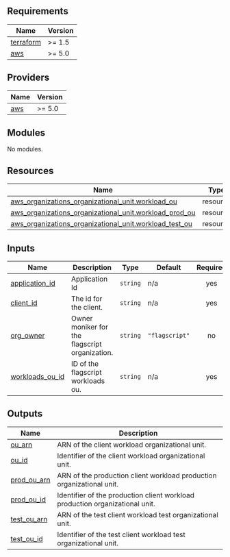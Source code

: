 <!-- BEGIN_TF_DOCS -->
## Requirements

| Name | Version |
|------|---------|
| <a name="requirement_terraform"></a> [terraform](#requirement\_terraform) | >= 1.5 |
| <a name="requirement_aws"></a> [aws](#requirement\_aws) | >= 5.0 |

## Providers

| Name | Version |
|------|---------|
| <a name="provider_aws"></a> [aws](#provider\_aws) | >= 5.0 |

## Modules

No modules.

## Resources

| Name | Type |
|------|------|
| [aws_organizations_organizational_unit.workload_ou](https://registry.terraform.io/providers/hashicorp/aws/latest/docs/resources/organizations_organizational_unit) | resource |
| [aws_organizations_organizational_unit.workload_prod_ou](https://registry.terraform.io/providers/hashicorp/aws/latest/docs/resources/organizations_organizational_unit) | resource |
| [aws_organizations_organizational_unit.workload_test_ou](https://registry.terraform.io/providers/hashicorp/aws/latest/docs/resources/organizations_organizational_unit) | resource |

## Inputs

| Name | Description | Type | Default | Required |
|------|-------------|------|---------|:--------:|
| <a name="input_application_id"></a> [application\_id](#input\_application\_id) | Application Id | `string` | n/a | yes |
| <a name="input_client_id"></a> [client\_id](#input\_client\_id) | The id for the client. | `string` | n/a | yes |
| <a name="input_org_owner"></a> [org\_owner](#input\_org\_owner) | Owner moniker for the flagscript organization. | `string` | `"flagscript"` | no |
| <a name="input_workloads_ou_id"></a> [workloads\_ou\_id](#input\_workloads\_ou\_id) | ID of the flagscript workloads ou. | `string` | n/a | yes |

## Outputs

| Name | Description |
|------|-------------|
| <a name="output_ou_arn"></a> [ou\_arn](#output\_ou\_arn) | ARN of the client workload organizational unit. |
| <a name="output_ou_id"></a> [ou\_id](#output\_ou\_id) | Identifier of the client workload organizational unit. |
| <a name="output_prod_ou_arn"></a> [prod\_ou\_arn](#output\_prod\_ou\_arn) | ARN of the production client workload production organizational unit. |
| <a name="output_prod_ou_id"></a> [prod\_ou\_id](#output\_prod\_ou\_id) | Identifier of the production client workload production organizational unit. |
| <a name="output_test_ou_arn"></a> [test\_ou\_arn](#output\_test\_ou\_arn) | ARN of the test client workload test organizational unit. |
| <a name="output_test_ou_id"></a> [test\_ou\_id](#output\_test\_ou\_id) | Identifier of the test client workload test organizational unit. |
<!-- END_TF_DOCS -->